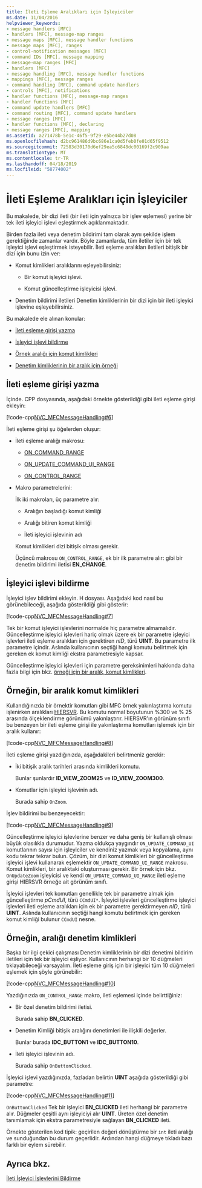 ```yaml
---
title: İleti Eşleme Aralıkları için İşleyiciler
ms.date: 11/04/2016
helpviewer_keywords:
- message handlers [MFC]
- handlers [MFC], message-map ranges
- message maps [MFC], message handler functions
- message maps [MFC], ranges
- control-notification messages [MFC]
- command IDs [MFC], message mapping
- message-map ranges [MFC]
- handlers [MFC]
- message handling [MFC], message handler functions
- mappings [MFC], message ranges
- command handling [MFC], command update handlers
- controls [MFC], notifications
- handler functions [MFC], message-map ranges
- handler functions [MFC]
- command update handlers [MFC]
- command routing [MFC], command update handlers
- message ranges [MFC]
- handler functions [MFC], declaring
- message ranges [MFC], mapping
ms.assetid: a271478b-5e1c-46f5-9f29-e5be44b27d08
ms.openlocfilehash: d2bc961486d9bc686e1ca0d5feb0fe01d65f9512
ms.sourcegitcommit: 72583d30170d6ef29ea5c6848dc00169f2c909aa
ms.translationtype: MT
ms.contentlocale: tr-TR
ms.lasthandoff: 04/18/2019
ms.locfileid: "58774002"
---
```

# <a name="handlers-for-message-map-ranges"></a>İleti Eşleme Aralıkları için İşleyiciler

Bu makalede, bir dizi ileti (bir ileti için yalnızca bir işlev eşlemesi) yerine bir tek ileti işleyici işlevi eşleştirmek açıklanmaktadır.

Birden fazla ileti veya denetim bildirimi tam olarak aynı şekilde işlem gerektiğinde zamanlar vardır. Böyle zamanlarda, tüm iletiler için bir tek işleyici işlevi eşleştirmek isteyebilir. İleti eşleme aralıkları iletileri bitişik bir dizi için bunu izin ver:

- Komut kimlikleri aralıklarını eşleyebilirsiniz:

  - Bir komut işleyici işlevi.

  - Komut güncelleştirme işleyicisi işlevi.

- Denetim bildirimi iletileri Denetim kimliklerinin bir dizi için bir ileti işleyici işlevine eşleyebilirsiniz.

Bu makalede ele alınan konular:

- [İleti eşleme girişi yazma](#_core_writing_the_message.2d.map_entry)

- [İşleyici işlevi bildirme](#_core_declaring_the_handler_function)

- [Örnek aralığı için komut kimlikleri](#_core_example_for_a_range_of_command_ids)

- [Denetim kimliklerinin bir aralık için örneği](#_core_example_for_a_range_of_control_ids)

##  <a name="_core_writing_the_message.2d.map_entry"></a> İleti eşleme girişi yazma

İçinde. CPP dosyasında, aşağıdaki örnekte gösterildiği gibi ileti eşleme girişi ekleyin:

[!code-cpp[NVC_MFCMessageHandling#6](../mfc/codesnippet/cpp/handlers-for-message-map-ranges_1.cpp)]

İleti eşleme girişi şu öğelerden oluşur:

- İleti eşleme aralığı makrosu:

  - [ON_COMMAND_RANGE](reference/message-map-macros-mfc.md#on_command_range)

  - [ON_UPDATE_COMMAND_UI_RANGE](reference/message-map-macros-mfc.md#on_update_command_ui_range)

  - [ON_CONTROL_RANGE](reference/message-map-macros-mfc.md#on_control_range)

- Makro parametrelerini:

  İlk iki makroları, üç parametre alır:

  - Aralığın başladığı komut kimliği

  - Aralığı bitiren komut kimliği

  - İleti işleyici işlevinin adı

  Komut kimlikleri dizi bitişik olması gerekir.

  Üçüncü makrosu `ON_CONTROL_RANGE`, ek bir ilk parametre alır: gibi bir denetim bildirimi iletisi **EN_CHANGE**.

##  <a name="_core_declaring_the_handler_function"></a> İşleyici işlevi bildirme

İşleyici işlev bildirimi ekleyin. H dosyası. Aşağıdaki kod nasıl bu görünebileceği, aşağıda gösterildiği gibi gösterir:

[!code-cpp[NVC_MFCMessageHandling#7](../mfc/codesnippet/cpp/handlers-for-message-map-ranges_2.h)]

Tek bir komut işleyici işlevlerini normalde hiç parametre almamalıdır. Güncelleştirme işleyici işlevleri hariç olmak üzere ek bir parametre işleyici işlevleri ileti eşleme aralıkları için gerektiren *nID*, türü **UINT**. Bu parametre ilk parametre içindir. Aslında kullanıcının seçtiği hangi komutu belirtmek için gereken ek komut kimliği ekstra parametresiyle kapsar.

Güncelleştirme işleyici işlevleri için parametre gereksinimleri hakkında daha fazla bilgi için bkz. [örneği için bir aralık, komut kimlikleri](#_core_example_for_a_range_of_command_ids).

##  <a name="_core_example_for_a_range_of_command_ids"></a> Örneğin, bir aralık komut kimlikleri

Kullandığınızda bir örnektir komutları gibi MFC örnek yakınlaştırma komutu işlenirken aralıkları [HIERSVR](../overview/visual-cpp-samples.md). Bu komutu normal boyutunun %300 ve % 25 arasında ölçeklendirme görünümü yakınlaştırır. HIERSVR'ın görünüm sınıfı bu benzeyen bir ileti eşleme girişi ile yakınlaştırma komutları işlemek için bir aralık kullanır:

[!code-cpp[NVC_MFCMessageHandling#8](../mfc/codesnippet/cpp/handlers-for-message-map-ranges_3.cpp)]

İleti eşleme girişi yazdığınızda, aşağıdakileri belirtmeniz gerekir:

- İki bitişik aralık tarihleri arasında kimlikleri komutu.

   Bunlar şunlardır **ID_VIEW_ZOOM25** ve **ID_VIEW_ZOOM300**.

- Komutlar için işleyici işlevinin adı.

   Burada sahip `OnZoom`.

İşlev bildirimi bu benzeyecektir:

[!code-cpp[NVC_MFCMessageHandling#9](../mfc/codesnippet/cpp/handlers-for-message-map-ranges_4.h)]

Güncelleştirme işleyici işlevlerine benzer ve daha geniş bir kullanışlı olması büyük olasılıkla durumudur. Yazma oldukça yaygındır `ON_UPDATE_COMMAND_UI` komutlarının sayısı için işleyiciler ve kendiniz yazmak veya kopyalama, aynı kodu tekrar tekrar bulun. Çözüm, bir dizi komut kimlikleri bir güncelleştirme işleyici işlevi kullanarak eşlemektir `ON_UPDATE_COMMAND_UI_RANGE` makrosu. Komut kimlikleri, bir aralıktaki oluşturması gerekir. Bir örnek için bkz. `OnUpdateZoom` işleyicisi ve kendi `ON_UPDATE_COMMAND_UI_RANGE` ileti eşleme girişi HIERSVR örneğe ait görünüm sınıfı.

İşleyici işlevleri tek komutları genellikle tek bir parametre almak için güncelleştirme *pCmdUI*, türü `CCmdUI*`. İşleyici işlevleri güncelleştirme işleyici işlevleri ileti eşleme aralıkları için ek bir parametre gerektirmeyen *nID*, türü **UINT**. Aslında kullanıcının seçtiği hangi komutu belirtmek için gereken komut kimliği bulunur `CCmdUI` nesne.

##  <a name="_core_example_for_a_range_of_control_ids"></a> Örneğin, aralığı denetim kimlikleri

Başka bir ilgi çekici çalışması Denetim kimliklerinin bir dizi denetimi bildirim iletileri için tek bir işleyici eşliyor. Kullanıcının herhangi bir 10 düğmeleri tıklayabileceği varsayalım. İleti eşleme giriş için bir işleyici tüm 10 düğmeleri eşlemek için şöyle görünebilir:

[!code-cpp[NVC_MFCMessageHandling#10](../mfc/codesnippet/cpp/handlers-for-message-map-ranges_5.cpp)]

Yazdığınızda `ON_CONTROL_RANGE` makro, ileti eşlemesi içinde belirttiğiniz:

- Bir özel denetim bildirimi iletisi.

   Burada sahip **BN_CLICKED**.

- Denetim Kimliği bitişik aralığını denetimleri ile ilişkili değerler.

   Bunlar burada **IDC_BUTTON1** ve **IDC_BUTTON10**.

- İleti işleyici işlevinin adı.

   Burada sahip `OnButtonClicked`.

İşleyici işlevi yazdığınızda, fazladan belirtin **UINT** aşağıda gösterildiği gibi parametre:

[!code-cpp[NVC_MFCMessageHandling#11](../mfc/codesnippet/cpp/handlers-for-message-map-ranges_6.cpp)]

`OnButtonClicked` Tek bir işleyici **BN_CLICKED** ileti herhangi bir parametre alır. Düğmeler çeşitli aynı işleyiciyi alır **UINT**. Üreten özel denetim tanımlamak için ekstra parametresiyle sağlayan **BN_CLICKED** ileti.

Örnekte gösterilen kod tipik: geçirilen değeri dönüştürme bir `int` ileti aralığı ve sunduğundan bu durum geçerlidir. Ardından hangi düğmeye tıkladı bazı farklı bir eylem sürebilir.

## <a name="see-also"></a>Ayrıca bkz.

[İleti İşleyici İşlevlerini Bildirme](../mfc/declaring-message-handler-functions.md)
